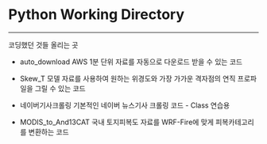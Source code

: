 # Python Working Directory

---
코딩했던 것들 올리는 곳

* auto_download
  AWS 1분 단위 자료를 자동으로 다운로드 받을 수 있는 코드
 
* Skew_T
  모델 자료를 사용하여 원하는 위경도와 가장 가가운 격자점의 연직 프로파일을 그릴 수 있는 코드

* 네이버기사크롤링
  기본적인 네이버 뉴스기사 크롤링 코드 - Class 연습용
  
* MODIS_to_And13CAT
  국내 토지피복도 자료를 WRF-Fire에 맞게 피복카테고리를 변환하는 코드
